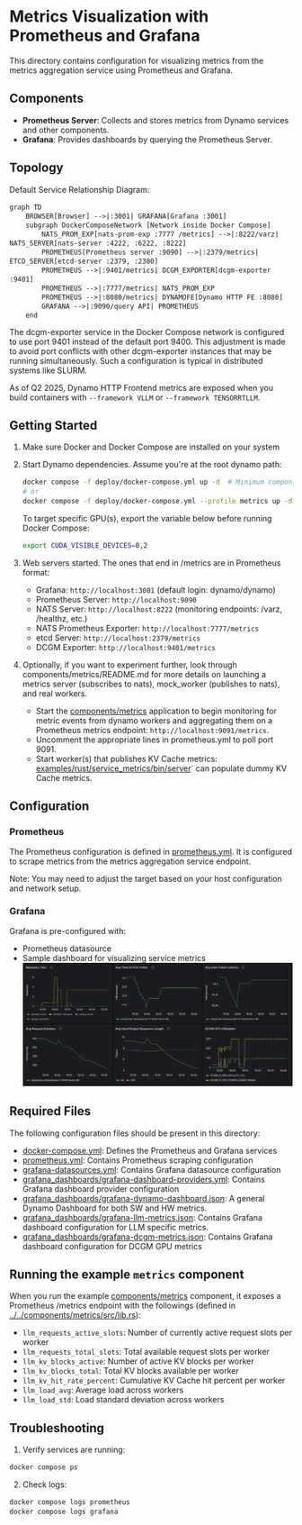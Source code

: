 # Metrics Visualization with Prometheus and Grafana

This directory contains configuration for visualizing metrics from the metrics aggregation service using Prometheus and Grafana.

## Components

- **Prometheus Server**: Collects and stores metrics from Dynamo services and other components.
- **Grafana**: Provides dashboards by querying the Prometheus Server.

## Topology

Default Service Relationship Diagram:
```mermaid
graph TD
    BROWSER[Browser] -->|:3001| GRAFANA[Grafana :3001]
    subgraph DockerComposeNetwork [Network inside Docker Compose]
        NATS_PROM_EXP[nats-prom-exp :7777 /metrics] -->|:8222/varz| NATS_SERVER[nats-server :4222, :6222, :8222]
        PROMETHEUS[Prometheus server :9090] -->|:2379/metrics| ETCD_SERVER[etcd-server :2379, :2380]
        PROMETHEUS -->|:9401/metrics| DCGM_EXPORTER[dcgm-exporter :9401]
        PROMETHEUS -->|:7777/metrics| NATS_PROM_EXP
        PROMETHEUS -->|:8080/metrics| DYNAMOFE[Dynamo HTTP FE :8080]
        GRAFANA -->|:9090/query API| PROMETHEUS
    end
```

The dcgm-exporter service in the Docker Compose network is configured to use port 9401 instead of the default port 9400. This adjustment is made to avoid port conflicts with other dcgm-exporter instances that may be running simultaneously. Such a configuration is typical in distributed systems like SLURM.

As of Q2 2025, Dynamo HTTP Frontend metrics are exposed when you build containers with `--framework VLLM` or `--framework TENSORRTLLM`.

## Getting Started

1. Make sure Docker and Docker Compose are installed on your system

2. Start Dynamo dependencies. Assume you're at the root dynamo path:

   ```bash
   docker compose -f deploy/docker-compose.yml up -d  # Minimum components for Dynamo: etcd/nats/dcgm-exporter
   # or
   docker compose -f deploy/docker-compose.yml --profile metrics up -d  # In addition to the above, start Prometheus & Grafana
   ```

   To target specific GPU(s), export the variable below before running Docker Compose:
   ```bash
   export CUDA_VISIBLE_DEVICES=0,2
   ```

3. Web servers started. The ones that end in /metrics are in Prometheus format:
   - Grafana: `http://localhost:3001` (default login: dynamo/dynamo)
   - Prometheus Server: `http://localhost:9090`
   - NATS Server: `http://localhost:8222` (monitoring endpoints: /varz, /healthz, etc.)
   - NATS Prometheus Exporter: `http://localhost:7777/metrics`
   - etcd Server: `http://localhost:2379/metrics`
   - DCGM Exporter: `http://localhost:9401/metrics`

4. Optionally, if you want to experiment further, look through components/metrics/README.md for more details on launching a metrics server (subscribes to nats), mock_worker (publishes to nats), and real workers.

   - Start the [components/metrics](../../components/metrics/README.md) application to begin monitoring for metric events from dynamo workers and aggregating them on a Prometheus metrics endpoint: `http://localhost:9091/metrics`.
   - Uncomment the appropriate lines in prometheus.yml to poll port 9091.
   - Start worker(s) that publishes KV Cache metrics: [examples/rust/service_metrics/bin/server](../../lib/runtime/examples/service_metrics/README.md)` can populate dummy KV Cache metrics.


## Configuration

### Prometheus

The Prometheus configuration is defined in [prometheus.yml](./prometheus.yml). It is configured to scrape metrics from the metrics aggregation service endpoint.

Note: You may need to adjust the target based on your host configuration and network setup.

### Grafana

Grafana is pre-configured with:
- Prometheus datasource
- Sample dashboard for visualizing service metrics
![grafana image](./grafana-dynamo-composite.png)

## Required Files

The following configuration files should be present in this directory:
- [docker-compose.yml](./docker-compose.yml): Defines the Prometheus and Grafana services
- [prometheus.yml](./prometheus.yml): Contains Prometheus scraping configuration
- [grafana-datasources.yml](./grafana-datasources.yml): Contains Grafana datasource configuration
- [grafana_dashboards/grafana-dashboard-providers.yml](./grafana_dashboards/grafana-dashboard-providers.yml): Contains Grafana dashboard provider configuration
- [grafana_dashboards/grafana-dynamo-dashboard.json](./grafana_dashboards/grafana-dynamo-dashboard.json): A general Dynamo Dashboard for both SW and HW metrics.
- [grafana_dashboards/grafana-llm-metrics.json](./grafana_dashboards/grafana-llm-metrics.json): Contains Grafana dashboard configuration for LLM specific metrics.
- [grafana_dashboards/grafana-dcgm-metrics.json](./grafana_dashboards/grafana-dcgm-metrics.json): Contains Grafana dashboard configuration for DCGM GPU metrics

## Running the example `metrics` component

When you run the example [components/metrics](../../components/metrics/README.md) component, it exposes a Prometheus /metrics endpoint with the followings (defined in [../../components/metrics/src/lib.rs](../../components/metrics/src/lib.rs)):
- `llm_requests_active_slots`: Number of currently active request slots per worker
- `llm_requests_total_slots`: Total available request slots per worker
- `llm_kv_blocks_active`: Number of active KV blocks per worker
- `llm_kv_blocks_total`: Total KV blocks available per worker
- `llm_kv_hit_rate_percent`: Cumulative KV Cache hit percent per worker
- `llm_load_avg`: Average load across workers
- `llm_load_std`: Load standard deviation across workers

## Troubleshooting

1. Verify services are running:
  ```bash
  docker compose ps
  ```

2. Check logs:
  ```bash
  docker compose logs prometheus
  docker compose logs grafana
  ```
